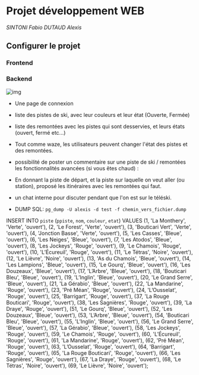 # Projet développement WEB

_SINTONI Fabio_
_DUTAUD Alexis_

## Configurer le projet

### Frontend

### Backend

![img](https://www.envie-de-queyras.com/upload/plan-pistes/2015-2016/plan-des-pistes-alpin-molines-saint-veran-domaine-beauregard.jpg)

- Une page de connexion

- liste des pistes de ski, avec leur couleurs et leur état (Ouverte, Fermée)

- liste des remontées avec les pistes qui sont desservies, et leurs états (ouvert, fermé
etc...)

- Tout comme waze, les utilisateurs peuvent changer l'état des pistes et des
remontées.

- possibilité de poster un commentaire sur une piste de ski / remontées
les fonctionnalités avancées (si vous êtes chaud) :

- En donnant la piste de départ, et la piste sur laquelle on veut aller (ou station), proposé les itinéraires avec les remontées qui faut.

- un chat interne pour discuter pendant que l'on est sur le téléski.

- DUMP SQL: `pg_dump -U alexis -d test -f chemin_vers_fichier.dump`

INSERT INTO `piste` (`ppiste`, `nom`, `couleur`, `etat`) VALUES
(1, 'La Monthery', 'Verte', 'ouvert'),
(2, 'Le Forest', 'Verte', 'ouvert'),
(3, 'Bouticari Vert', 'Verte', 'ouvert'),
(4, 'Jonction Basse', 'Verte', 'ouvert'),
(5, 'Les Casses', 'Bleue', 'ouvert'),
(6, 'Les Neiges', 'Bleue', 'ouvert'),
(7, 'Les Atodos', 'Bleue', 'ouvert'),
(8, 'Les Jockeys', 'Rouge', 'ouvert'),
(9, 'Le Chamois', 'Rouge', 'ouvert'),
(10, 'L’Écureuil', 'Rouge', 'ouvert'),
(11, 'Le Tétras', 'Noire', 'ouvert'),
(12, 'Le Lièvre', 'Noire', 'ouvert'),
(13, 'As du Chamois', 'Bleue', 'ouvert'),
(14, 'Les Lampions', 'Bleue', 'ouvert'),
(15, 'Le Gourq', 'Bleue', 'ouvert'),
(16, 'Les Douzeaux', 'Bleue', 'ouvert'),
(17, 'L’Arbre', 'Bleue', 'ouvert'),
(18, 'Bouticari Bleu', 'Bleue', 'ouvert'),
(19, 'L’Inglin', 'Bleue', 'ouvert'),
(20, 'Le Grand Serre', 'Bleue', 'ouvert'),
(21, 'La Gérabio', 'Bleue', 'ouvert'),
(22, 'La Mandarine', 'Rouge', 'ouvert'),
(23, 'Pré Méan', 'Rouge', 'ouvert'),
(24, 'L’Ousselat', 'Rouge', 'ouvert'),
(25, 'Barrigart', 'Rouge', 'ouvert'),
(37, 'La Rouge Bouticari', 'Rouge', 'ouvert'),
(38, 'Les Sagnières', 'Rouge', 'ouvert'),
(39, 'La Draye', 'Rouge', 'ouvert'),
(51, 'Le Gourq', 'Bleue', 'ouvert'),
(52, 'Les Douzeaux', 'Bleue', 'ouvert'),
(53, 'L’Arbre', 'Bleue', 'ouvert'),
(54, 'Bouticari Bleu', 'Bleue', 'ouvert'),
(55, 'L’Inglin', 'Bleue', 'ouvert'),
(56, 'Le Grand Serre', 'Bleue', 'ouvert'),
(57, 'La Gérabio', 'Bleue', 'ouvert'),
(58, 'Les Jockeys', 'Rouge', 'ouvert'),
(59, 'Le Chamois', 'Rouge', 'ouvert'),
(60, 'L’Écureuil', 'Rouge', 'ouvert'),
(61, 'La Mandarine', 'Rouge', 'ouvert'),
(62, 'Pré Méan', 'Rouge', 'ouvert'),
(63, 'L’Ousselat', 'Rouge', 'ouvert'),
(64, 'Barrigart', 'Rouge', 'ouvert'),
(65, 'La Rouge Bouticari', 'Rouge', 'ouvert'),
(66, 'Les Sagnières', 'Rouge', 'ouvert'),
(67, 'La Draye', 'Rouge', 'ouvert'),
(68, 'Le Tétras', 'Noire', 'ouvert'),
(69, 'Le Lièvre', 'Noire', 'ouvert');